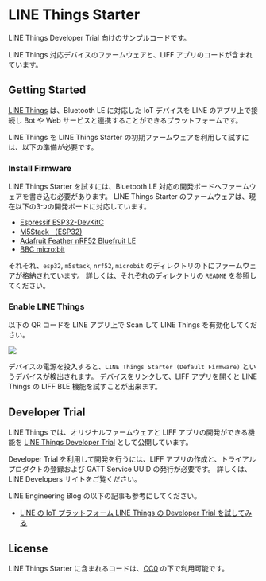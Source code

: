 # LINE Things Starter

LINE Things Developer Trial 向けのサンプルコードです。

LINE Things 対応デバイスのファームウェアと、LIFF アプリのコードが含まれています。

## Getting Started

[LINE Things](https://developers.line.biz/ja/docs/line-things/) は、Bluetooth LE に対応した IoT デバイスを LINE のアプリ上で接続し Bot や Web サービスと連携することができるプラットフォームです。

LINE Things を LINE Things Starter の初期ファームウェアを利用して試すには、以下の準備が必要です。

### Install Firmware

LINE Things Starter を試すには、Bluetooth LE 対応の開発ボードへファームウェアを書き込む必要があります。
LINE Things Starter のファームウェアは、現在以下の3つの開発ボードに対応しています。

- [Espressif ESP32-DevKitC](https://www.espressif.com/en/products/hardware/esp32-devkitc/overview)
- [M5Stack （ESP32)](http://m5stack.com/)
- [Adafruit Feather nRF52 Bluefruit LE](https://www.adafruit.com/product/3406)
- [BBC micro:bit](https://microbit.org/)

それそれ、`esp32`, `m5stack`, `nrf52`, `microbit` のディレクトリの下にファームウェアが格納されています。
詳しくは、それぞれのディレクトリの `README` を参照してください。

### Enable LINE Things

以下の QR コードを LINE アプリ上で Scan して LINE Things を有効化してください。

![](https://developers.line.biz/media/line-things/qr_code-311f3503.png)

デバイスの電源を投入すると、`LINE Things Starter (Default Firmware)` というデバイスが検出されます。
デバイスをリンクして、LIFF アプリを開くと LINE Things の LIFF BLE 機能を試すことが出来ます。

## Developer Trial

LINE Things では、オリジナルファームウェアと LIFF アプリの開発ができる機能を [LINE Things Developer Trial](https://developers.line.biz/ja/docs/line-things/about-line-things-trial/)
 として公開しています。

Developer Trial を利用して開発を行うには、LIFF アプリの作成と、トライアルプロダクトの登録および GATT Service UUID の発行が必要です。
詳しくは、LINE Developers サイトをご覧ください。

LINE Engineering Blog の以下の記事も参考にしてください。

- [LINE の IoT プラットフォーム LINE Things の Developer Trial を試してみる](https://engineering.linecorp.com/ja/blog/line-things-developer-trial/)

## License

LINE Things Starter に含まれるコードは、[CC0](http://creativecommons.org/publicdomain/zero/1.0/) の下で利用可能です。
